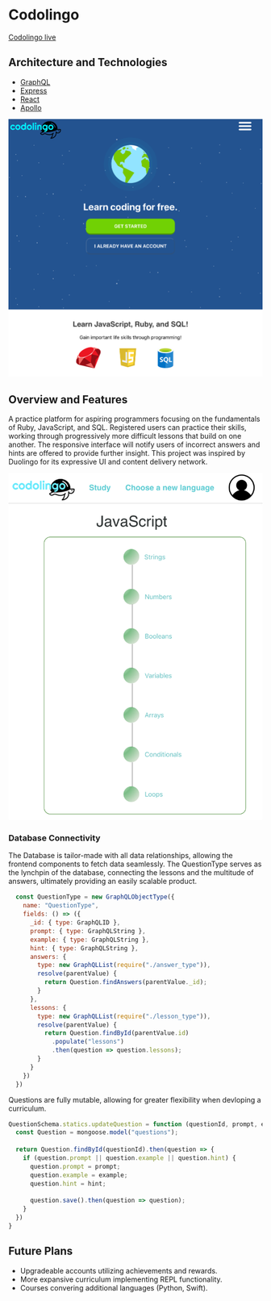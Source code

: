 # Codolingo
 [Codolingo live](https://codolingo.herokuapp.com/)

## Architecture and Technologies
* [GraphQL](https://www.apollographql.com/)
* [Express](https://expressjs.com/)
* [React](https://reactjs.org/)
* [Apollo](https://www.apollographql.com/)

![Codolingo-Splash][screen1]

## Overview and Features
A practice platform for aspiring programmers focusing on the fundamentals of Ruby, JavaScript, and SQL. Registered users can practice their skills, working through progressively more difficult lessons that build on one another. The responsive interface will notify users of incorrect answers and hints are offered to provide further insight. This project was inspired by Duolingo for its expressive UI and content delivery network. 

![Codolingo-Lessons][screen2]

### Database Connectivity
The Database is tailor-made with all data relationships, allowing the frontend components to fetch data seamlessly. The QuestionType serves as the lynchpin of the database, connecting the lessons and the multitude of answers, ultimately providing an easily scalable product.

```javascript
  const QuestionType = new GraphQLObjectType({
    name: "QuestionType",
    fields: () => ({
      _id: { type: GraphQLID },
      prompt: { type: GraphQLString },
      example: { type: GraphQLString },
      hint: { type: GraphQLString },
      answers: { 
        type: new GraphQLList(require("./answer_type")),
        resolve(parentValue) {
          return Question.findAnswers(parentValue._id);
        }
      },
      lessons: {
        type: new GraphQLList(require("./lesson_type")),
        resolve(parentValue) {
          return Question.findById(parentValue.id)
            .populate("lessons")
            .then(question => question.lessons);
        }
      }
    })
  })
```

Questions are fully mutable, allowing for greater flexibility when devloping a curriculum.
```javascript
QuestionSchema.statics.updateQuestion = function (questionId, prompt, example, hint) {
  const Question = mongoose.model("questions");

  return Question.findById(questionId).then(question => {
    if (question.prompt || question.example || question.hint) {
      question.prompt = prompt;
      question.example = example;
      question.hint = hint;

      question.save().then(question => question);
    }
  })
}
```

## Future Plans
* Upgradeable accounts utilizing achievements and rewards.
* More expansive curriculum implementing REPL functionality.
* Courses convering additional languages (Python, Swift).

[screen1]: https://github.com/LukisKhan/Codolingo/blob/master/wiki/screen1.png
[screen2]: https://github.com/LukisKhan/Codolingo/blob/master/wiki/screen2.png